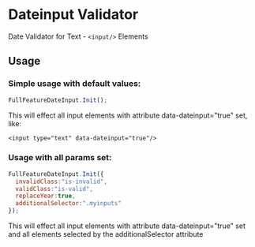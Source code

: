 # Dateinput Validator

Date Validator for Text - ```<input/>``` Elements


## Usage

### Simple usage with default values:
```javascript
FullFeatureDateInput.Init();
```
This will effect all input elements with attribute data-dateinput="true" set, like:
```
<input type="text" data-dateinput="true"/>
```


### Usage with all params set:
```javascript
FullFeatureDateInput.Init({
  invalidClass:"is-invalid",
  validClass:"is-valid",
  replaceYear:true,
  additionalSelector:".myinputs"
});
```
This will effect all input elements with attribute data-dateinput="true" set and all elements selected by the additionalSelector attribute
